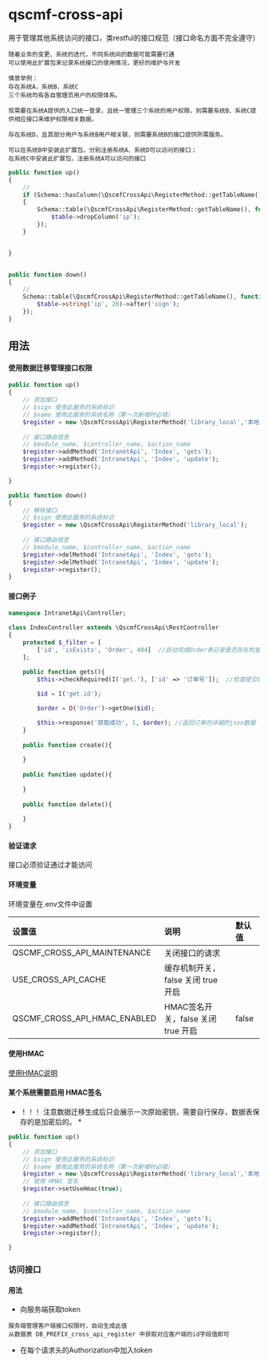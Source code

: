 # qscmf-cross-api

用于管理其他系统访问的接口，类restful的接口规范（接口命名方面不完全遵守）

```text
随着业务的变更、系统的迭代，不同系统间的数据可能需要打通
可以使用此扩展包来记录系统接口的使用情况，更好的维护与开发

情景举例：
存在系统A，系统B，系统C
三个系统均有各自管理员用户的权限体系。

现需要在系统A提供的入口统一登录，且统一管理三个系统的用户权限，则需要系统B、系统C提供相应接口来维护权限相关数据。

存在系统D，且其部分用户与系统B用户相关联，则需要系统B的接口提供所需服务。

可以在系统B中安装此扩展包，分别注册系统A、系统D可以访问的接口；
在系统C中安装此扩展包，注册系统A可以访问的接口

```

```php
public function up()
{
    //
    if (Schema::hasColumn(\QscmfCrossApi\RegisterMethod::getTableName(), 'ip'))
    {
        Schema::table(\QscmfCrossApi\RegisterMethod::getTableName(), function (Blueprint $table) {
            $table->dropColumn('ip');
        });
    }


}


public function down()
{
    //
    Schema::table(\QscmfCrossApi\RegisterMethod::getTableName(), function (Blueprint $table) {
        $table->string('ip', 20)->after('sign');
    });
}
```

## 用法


#### 使用数据迁移管理接口权限
```php
public function up()
{
    // 添加接口
    // $sign 使用此服务的系统标识
    // $name 使用此服务的系统名称（第一次新增时必填）
    $register = new \QscmfCrossApi\RegisterMethod('library_local','本地');
    
    // 接口路由信息
    // $module_name, $controller_name, $action_name
    $register->addMethod('IntranetApi', 'Index', 'gets');
    $register->addMethod('IntranetApi', 'Index', 'update');
    $register->register();

}
```

```php
public function down()
{
    // 移除接口
    // $sign 使用此服务的系统标识
    $register = new \QscmfCrossApi\RegisterMethod('library_local');
    
    // 接口路由信息
    // $module_name, $controller_name, $action_name
    $register->delMethod('IntranetApi', 'Index', 'gets');
    $register->delMethod('IntranetApi', 'Index', 'update');
    $register->register();
}
```


#### 接口例子

```php
namespace IntranetApi\Controller;

class IndexController extends \QscmfCrossApi\RestController
{
    protected $_filter = [
        ['id', 'isExists', 'Order', 404]  //自动完成Order表记录是否存在检查，如果不存在返回404
    ];

    public function gets(){
        $this->checkRequired(I('get.'), ['id' => '订单号']);  //检查提交的参数是否有id，否则会返回订单号不存在的提示
        
        $id = I('get.id');

        $order = D('Order')->getOne($id);

        $this->response('获取成功', 1, $order); //返回订单的详细的json数据
    }
    
    public function create(){
        
    }
    
    public function update(){
        
    }
    
    public function delete(){
        
    }
}
```


#### 验证请求
接口必须验证通过才能访问

#### 环境变量

环境变量在.env文件中设置

| 设置值                  | 说明           | 默认值 |
| :---------------------- | :------------- | :----- |
| QSCMF_CROSS_API_MAINTENANCE | 关闭接口的请求 |        |
| USE_CROSS_API_CACHE | 缓存机制开关，false 关闭 true 开启 |        |
| QSCMF_CROSS_API_HMAC_ENABLED | HMAC签名开关，false 关闭 true 开启 |  false  |


#### 使用HMAC
[使用HMAC说明](./Hmac.md)


#### 某个系统需要启用 HMAC签名
* ！！！ 注意数据迁移生成后只会展示一次原始密钥，需要自行保存，数据表保存的是加密后的。 *

```php
public function up()
{
    // 添加接口
    // $sign 使用此服务的系统标识
    // $name 使用此服务的系统名称（第一次新增时必填）
    $register = new \QscmfCrossApi\RegisterMethod('library_local','本地');
    // 使用 HMAC 签名
    $register->setUseHmac(true);
    
    // 接口路由信息
    // $module_name, $controller_name, $action_name
    $register->addMethod('IntranetApi', 'Index', 'gets');
    $register->addMethod('IntranetApi', 'Index', 'update');
    $register->register();

}
```

### 访问接口
#### 用法
+ 向服务端获取token
```
服务端管理客户端接口权限时，自动生成此值
从数据表 DB_PREFIX_cross_api_register 中获取对应客户端的id字段值即可
```
+ 在每个请求头的Authorization中加入token